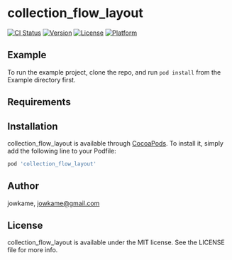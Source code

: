 # collection_flow_layout

[![CI Status](http://img.shields.io/travis/jowkame/collection_flow_layout.svg?style=flat)](https://travis-ci.org/jowkame/collection_flow_layout)
[![Version](https://img.shields.io/cocoapods/v/collection_flow_layout.svg?style=flat)](http://cocoapods.org/pods/collection_flow_layout)
[![License](https://img.shields.io/cocoapods/l/collection_flow_layout.svg?style=flat)](http://cocoapods.org/pods/collection_flow_layout)
[![Platform](https://img.shields.io/cocoapods/p/collection_flow_layout.svg?style=flat)](http://cocoapods.org/pods/collection_flow_layout)

## Example

To run the example project, clone the repo, and run `pod install` from the Example directory first.

## Requirements

## Installation

collection_flow_layout is available through [CocoaPods](http://cocoapods.org). To install
it, simply add the following line to your Podfile:

```ruby
pod 'collection_flow_layout'
```

## Author

jowkame, jowkame@gmail.com

## License

collection_flow_layout is available under the MIT license. See the LICENSE file for more info.
